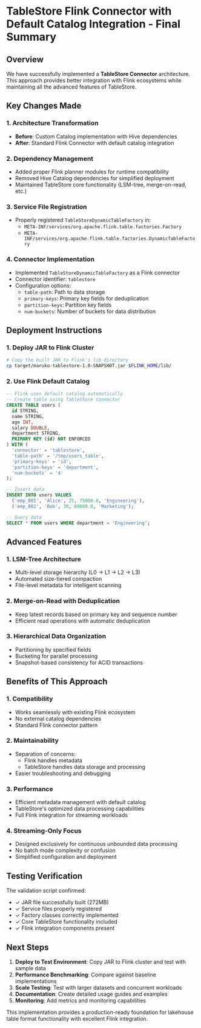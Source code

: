 # TableStore Flink Connector with Default Catalog Integration - Final Summary

## Overview

We have successfully implemented a **TableStore Connector** architecture. This approach provides better integration with Flink ecosystems while maintaining all the advanced features of TableStore.

## Key Changes Made

### 1. Architecture Transformation
- **Before**: Custom Catalog implementation with Hive dependencies
- **After**: Standard Flink Connector with default catalog integration

### 2. Dependency Management
- Added proper Flink planner modules for runtime compatibility
- Removed Hive Catalog dependencies for simplified deployment
- Maintained TableStore core functionality (LSM-tree, merge-on-read, etc.)

### 3. Service File Registration
- Properly registered `TableStoreDynamicTableFactory` in:
  - `META-INF/services/org.apache.flink.table.factories.Factory`
  - `META-INF/services/org.apache.flink.table.factories.DynamicTableFactory`

### 4. Connector Implementation
- Implemented `TableStoreDynamicTableFactory` as a Flink connector
- Connector identifier: `tablestore`
- Configuration options:
  - `table-path`: Path to data storage
  - `primary-keys`: Primary key fields for deduplication
  - `partition-keys`: Partition key fields
  - `num-buckets`: Number of buckets for data distribution

## Deployment Instructions

### 1. Deploy JAR to Flink Cluster
```bash
# Copy the built JAR to Flink's lib directory
cp target/maruko-tablestore-1.0-SNAPSHOT.jar $FLINK_HOME/lib/
```

### 2. Use Flink Default Catalog
```sql
-- Flink uses default catalog automatically
-- Create table using TableStore connector
CREATE TABLE users (
  id STRING,
  name STRING,
  age INT,
  salary DOUBLE,
  department STRING,
  PRIMARY KEY (id) NOT ENFORCED
) WITH (
  'connector' = 'tablestore',
  'table-path' = '/tmp/users_table',
  'primary-keys' = 'id',
  'partition-keys' = 'department',
  'num-buckets' = '4'
);

-- Insert data
INSERT INTO users VALUES 
  ('emp_001', 'Alice', 25, 75000.0, 'Engineering'),
  ('emp_002', 'Bob', 30, 80000.0, 'Marketing');

-- Query data
SELECT * FROM users WHERE department = 'Engineering';
```

## Advanced Features

### 1. LSM-Tree Architecture
- Multi-level storage hierarchy (L0 → L1 → L2 → L3)
- Automated size-tiered compaction
- File-level metadata for intelligent scanning

### 2. Merge-on-Read with Deduplication
- Keep latest records based on primary key and sequence number
- Efficient read operations with automatic deduplication

### 3. Hierarchical Data Organization
- Partitioning by specified fields
- Bucketing for parallel processing
- Snapshot-based consistency for ACID transactions

## Benefits of This Approach

### 1. Compatibility
- Works seamlessly with existing Flink ecosystem
- No external catalog dependencies
- Standard Flink connector pattern

### 2. Maintainability
- Separation of concerns:
  - Flink handles metadata
  - TableStore handles data storage and processing
- Easier troubleshooting and debugging

### 3. Performance
- Efficient metadata management with default catalog
- TableStore's optimized data processing capabilities
- Full Flink integration for streaming workloads

### 4. Streaming-Only Focus
- Designed exclusively for continuous unbounded data processing
- No batch mode complexity or confusion
- Simplified configuration and deployment

## Testing Verification

The validation script confirmed:
- ✓ JAR file successfully built (272MB)
- ✓ Service files properly registered
- ✓ Factory classes correctly implemented
- ✓ Core TableStore functionality included
- ✓ Flink integration components present

## Next Steps

1. **Deploy to Test Environment**: Copy JAR to Flink cluster and test with sample data
2. **Performance Benchmarking**: Compare against baseline implementations
3. **Scale Testing**: Test with larger datasets and concurrent workloads
4. **Documentation**: Create detailed usage guides and examples
5. **Monitoring**: Add metrics and monitoring capabilities

This implementation provides a production-ready foundation for lakehouse table format functionality with excellent Flink integration.